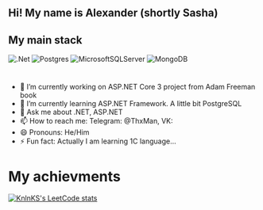 ## Hi! My name is Alexander (shortly Sasha)

## My main stack 
![.Net](https://img.shields.io/badge/.NET-5C2D91?style=for-the-badge&logo=.net&logoColor=white)
![Postgres](https://img.shields.io/badge/postgres-%23316192.svg?style=for-the-badge&logo=postgresql&logoColor=white)
![MicrosoftSQLServer](https://img.shields.io/badge/Microsoft%20SQL%20Server-CC2927?style=for-the-badge&logo=microsoft%20sql%20server&logoColor=white)
![MongoDB](https://img.shields.io/badge/MongoDB-%234ea94b.svg?style=for-the-badge&logo=mongodb&logoColor=white)
#
- 🔭 I’m currently working on ASP.NET Core 3 project from Adam Freeman book
- 🌱 I’m currently learning ASP.NET Framework. A little bit PostgreSQL
- 💬 Ask me about .NET, ASP.NET
- 📫 How to reach me: Telegram: @ThxMan, VK: 
- 😄 Pronouns: He/Him
- ⚡ Fun fact: Actually I am learning 1C language...

# My achievments
[![KnlnKS's LeetCode stats](https://leetcode-stats-six.vercel.app/api?username=TheFckReal&theme=dark)](https://github.com/KnlnKS/leetcode-stats)
